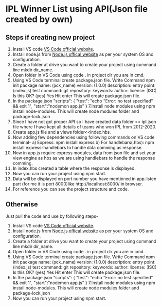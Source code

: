 # IPL Winner List using API(Json file created by own)
## Steps if creating new project
1. Install VS code [VS Code official website](https://code.visualstudio.com/).
2. Install node.js from [Node.js offical website](https://nodejs.org/en/download/) as per your system OS and configuration.
3. Create a folder at drive you want to  create your project using command line mkdir dir_name.
4. Open folder in VS Code using code . in project dir you are in cmd.
5. Using VS Code terminal create package.json file. Write Command npm init
package name: (pck_name)
version: (1.0.0)
description:
entry point: (index.js)
test command:
git repository:
keywords:
author:
license: (ISC)
Is this OK? (yes) Yes
Hit enter
This will create package.json file.
6. In the package.json 
"scripts": {
    "test": "echo \"Error: no test specified\" && exit 1",
    "start":"nodemon app.js"
  }
 7.Install node modules using npm install node-modules.
   This will create node modules folder and package-lock.json
 8. Since I have not got proper API so I have created data folder << ipl.json file where I have kept all details of teams who won IPL from 2012-2020.
 9. Create app.js file and a views folder<<index.hbs.
 10. Now adding few dependencies  using following commands on VS code terminal-
     a) Express: npm install express
     b) For handlebars(.hbs): npm install express-handlebars to handle data comming as response.
 11. Now in app.js require express modules, data from json file and set your view engine as hbs as we are using handlebars to handle the response comming.
 12. In index.hbs created a table where the response is displayed.
 13. Now you can run your project using npm start.
 14. Data will be displayed on port number you have mentioned in app.listen part (for me it is port 8000)like http://localhost:8000/ in browser.
 15. For reference you can see the project structure and code.
## Otherwise 
Just pull the code and use by following steps-
1. Install VS code [VS Code official website](https://code.visualstudio.com/).
2. Install node.js from [Node.js offical website](https://nodejs.org/en/download/) as per your system OS and configuration.
3. Create a folder at drive you want to  create your project using command line mkdir dir_name.
4. Open folder in VS Code using code . in project dir you are in cmd.
5. Using VS Code terminal create package.json file. Write Command npm init
package name: (pck_name)
version: (1.0.0)
description:
entry point: (index.js)
test command:
git repository:
keywords:
author:
license: (ISC)
Is this OK? (yes) Yes
Hit enter
This will create package.json file.
6. In the package.json 
"scripts": {
    "test": "echo \"Error: no test specified\" && exit 1",
    "start":"nodemon app.js"
  }
7.Install node modules using npm install node-modules.
   This will create node modules folder and package-lock.json
8.  Now you can run your project using npm start.

